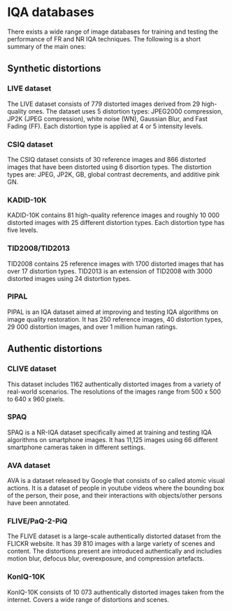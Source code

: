 # IQA databases

There exists a wide range of image databases for training and testing the performance of FR and NR IQA techniques. The following is a short summary of the main ones:

## Synthetic distortions

### LIVE dataset

The LIVE dataset consists of 779 distorted images derived from 29 high-quality ones. The dataset uses 5 distortion types: JPEG2000 compression, JP2K (JPEG compression), white noise (WN), Gaussian Blur, and Fast Fading (FF). Each distortion type is applied at 4 or 5 intensity levels.

### CSIQ dataset

The CSIQ dataset consists of 30 reference images and 866 distorted images that have been distorted using 6 disortion types. The distortion types are: JPEG, JP2K, GB, global contrast decrements, and additive pink GN.

### KADID-10K

KADID-10K contains 81 high-quality reference images and roughly 10 000 distorted images with 25 different distortion types. Each distortion type has five levels.

### TID2008/TID2013

TID2008 contains 25 reference images with 1700 distorted images that has over 17 distortion types. TID2013 is an extension of TID2008 with 3000 distorted images using 24 distortion types.

### PIPAL

PIPAL is an IQA dataset aimed at improving and testing IQA algorithms on image quality restoration. It has 250 reference images, 40 distortion types, 29 000 distortion images, and over 1 million human ratings.

## Authentic distortions

### CLIVE dataset

This dataset includes 1162 authentically distorted images from a variety of real-world scenarios. The resolutions of the images range from 500 x 500 to 640 x 960 pixels.

### SPAQ

SPAQ is a NR-IQA dataset specifically aimed at training and testing IQA algorithms on smartphone images. It has 11,125 images using 66 different smartphone cameras taken in different settings.

### AVA dataset

AVA is a dataset released by Google that consists of so called atomic visual actions. It is a dataset of people in youtube videos where the bounding box of the person, their pose, and their interactions with objects/other persons have been annotated.

### FLIVE/PaQ-2-PiQ

The FLIVE dataset is a large-scale authentically distorted dataset from the FLICKR website. It has 39 810 images with a large variety of scenes and content. The distortions present are introduced authentically and includies motion blur, defocus blur, overexposure, and compression artefacts.

### KonIQ-10K

KonIQ-10K consists of 10 073 authentically distorted images taken from the internet. Covers a wide range of distortions and scenes.
